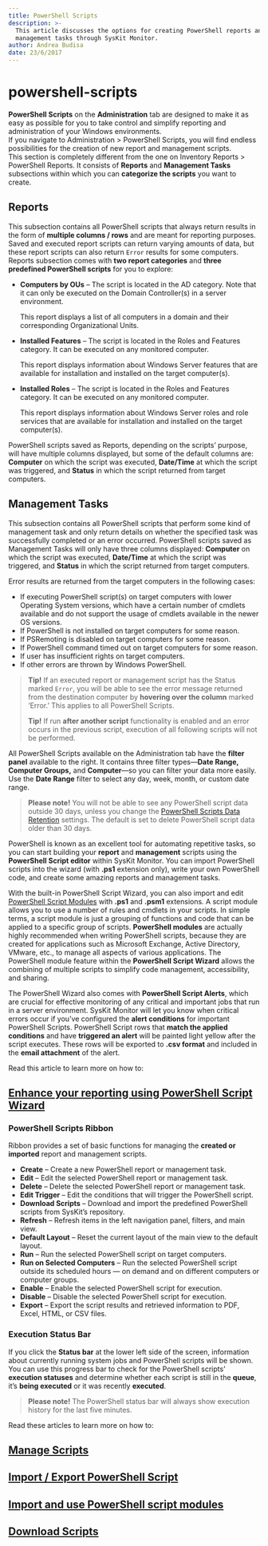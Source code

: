 ```yaml
---
title: PowerShell Scripts
description: >-
  This article discusses the options for creating PowerShell reports and
  management tasks through SysKit Monitor.
author: Andrea Budisa
date: 23/6/2017
---
```


# powershell-scripts

**PowerShell Scripts** on the **Administration** tab are designed to make it as easy as possible for you to take control and simplify reporting and administration of your Windows environments.  
If you navigate to Administration &gt; PowerShell Scripts, you will find endless possibilities for the creation of new report and management scripts.  
This section is completely different from the one on Inventory Reports &gt; PowerShell Reports. It consists of **Reports** and **Management Tasks** subsections within which you can **categorize the scripts** you want to create.

## Reports

This subsection contains all PowerShell scripts that always return results in the form of **multiple columns / rows** and are meant for reporting purposes. Saved and executed report scripts can return varying amounts of data, but these report scripts can also return `Error` results for some computers.  
Reports subsection comes with **two report categories** and **three predefined PowerShell scripts** for you to explore:

* **Computers by OUs** – The script is located in the AD category. Note that it can only be executed on the Domain Controller\(s\) in a server environment.  

  This report displays a list of all computers in a domain and their corresponding Organizational Units.

* **Installed Features** – The script is located in the Roles and Features category. It can be executed on any monitored computer.  

  This report displays information about Windows Server features that are available for installation and installed on the target computer\(s\).

* **Installed Roles** – The script is located in the Roles and Features category. It can be executed on any monitored computer.  

  This report displays information about Windows Server roles and role services that are available for installation and installed on the target computer\(s\).

PowerShell scripts saved as Reports, depending on the scripts’ purpose, will have multiple columns displayed, but some of the default columns are: **Computer** on which the script was executed, **Date/Time** at which the script was triggered, and **Status** in which the script returned from target computers.

## Management Tasks

This subsection contains all PowerShell scripts that perform some kind of management task and only return details on whether the specified task was successfully completed or an error occurred. PowerShell scripts saved as Management Tasks will only have three columns displayed: **Computer** on which the script was executed, **Date/Time** at which the script was triggered, and **Status** in which the script returned from target computers.

Error results are returned from the target computers in the following cases:

* If executing PowerShell script\(s\) on target computers with lower Operating System versions, which have a certain number of cmdlets available and do not support the usage of cmdlets available in the newer OS versions.
* If PowerShell is not installed on target computers for some reason.
* If PSRemoting is disabled on target computers for some reason.
* If PowerShell command timed out on target computers for some reason.
* If user has insufficient rights on target computers.
* If other errors are thrown by Windows PowerShell.

> **Tip!** If an executed report or management script has the Status marked `Error`, you will be able to see the error message returned from the destination computer by **hovering over the column** marked ‘Error.’ This applies to all PowerShell Scripts.
>
> **Tip!** If run **after another script** functionality is enabled and an error occurs in the previous script, execution of all following scripts will not be performed.

All PowerShell Scripts available on the Administration tab have the **filter panel** available to the right. It contains three filter types—**Date Range, Computer Groups,** and **Computer**—so you can filter your data more easily. Use the **Date Range** filter to select any day, week, month, or custom date range.

> **Please note!** You will not be able to see any PowerShell script data outside 30 days, unless you change the [PowerShell Scripts Data Retention](../get-to-know-syskit-monitor/backstage-screen/configuration/options/#data-retention.md) settings. The default is set to delete PowerShell script data older than 30 days.

PowerShell is known as an excellent tool for automating repetitive tasks, so you can start building your **report** and **management** scripts using the **PowerShell Script editor** within SysKit Monitor. You can import PowerShell scripts into the wizard \(with **.ps1** extension only\), write your own PowerShell code, and create some amazing reports and management tasks.

With the built-in PowerShell Script Wizard, you can also import and edit [PowerShell Script Modules](../how-to/powershell-scripts/import-and-use-ps-script-modules.md) with **.ps1** and **.psm1** extensions. A script module allows you to use a number of rules and cmdlets in your scripts. In simple terms, a script module is just a grouping of functions and code that can be applied to a specific group of scripts. **PowerShell modules** are actually highly recommended when writing PowerShell scripts, because they are created for applications such as Microsoft Exchange, Active Directory, VMware, etc., to manage all aspects of various applications. The PowerShell module feature within the **PowerShell Script Wizard** allows the combining of multiple scripts to simplify code management, accessibility, and sharing.

The PowerShell Wizard also comes with **PowerShell Script Alerts**, which are crucial for effective monitoring of any critical and important jobs that run in a server environment. SysKit Monitor will let you know when critical errors occur if you’ve configured the **alert conditions** for important PowerShell Scripts. PowerShell Script rows that **match the applied conditions** and have **triggered an alert** will be painted light yellow after the script executes. These rows will be exported to **.csv format** and included in the **email attachment** of the alert.

Read this article to learn more on how to:

## [Enhance your reporting using PowerShell Script Wizard](../how-to/powershell-scripts/powershell-wizard.md)

### PowerShell Scripts Ribbon

Ribbon provides a set of basic functions for managing the **created or imported** report and management scripts.

* **Create** – Create a new PowerShell report or management task.
* **Edit** – Edit the selected PowerShell report or management task.
* **Delete** – Delete the selected PowerShell report or management task.
* **Edit Trigger** – Edit the conditions that will trigger the PowerShell script.
* **Download Scripts** – Download and import the predefined PowerShell scripts from SysKit’s repository.
* **Refresh** – Refresh items in the left navigation panel, filters, and main view.
* **Default Layout** – Reset the current layout of the main view to the default layout.
* **Run** – Run the selected PowerShell script on target computers.
* **Run on Selected Computers** – Run the selected PowerShell script outside its scheduled hours — on demand and on different computers or computer groups.
* **Enable** – Enable the selected PowerShell script for execution.
* **Disable** – Disable the selected PowerShell script for execution.
* **Export** – Export the script results and retrieved information to PDF, Excel, HTML, or CSV files.

### Execution Status Bar

If you click the **Status bar** at the lower left side of the screen, information about currently running system jobs and PowerShell scripts will be shown. You can use this progress bar to check for the PowerShell scripts’ **execution statuses** and determine whether each script is still in the **queue**, it’s **being executed** or it was recently **executed**.

> **Please note!** The PowerShell status bar will always show execution history for the last five minutes.

Read these articles to learn more on how to:

## [Manage Scripts](../how-to/powershell-scripts/manage-scripts.md)

## [Import / Export PowerShell Script](../how-to/powershell-scripts/import-ps-script.md)

## [Import and use PowerShell script modules](../how-to/powershell-scripts/import-and-use-ps-script-modules.md)

## [Download Scripts](../how-to/powershell-scripts/download-scripts.md)

